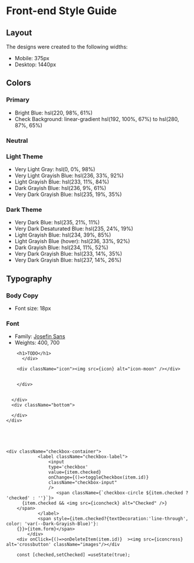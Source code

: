 # Front-end Style Guide

## Layout

The designs were created to the following widths:

- Mobile: 375px
- Desktop: 1440px

## Colors

### Primary

- Bright Blue: hsl(220, 98%, 61%)
- Check Background: linear-gradient hsl(192, 100%, 67%) to hsl(280, 87%, 65%)

### Neutral

### Light Theme

- Very Light Gray: hsl(0, 0%, 98%)
- Very Light Grayish Blue: hsl(236, 33%, 92%)
- Light Grayish Blue: hsl(233, 11%, 84%)
- Dark Grayish Blue: hsl(236, 9%, 61%)
- Very Dark Grayish Blue: hsl(235, 19%, 35%)

### Dark Theme

- Very Dark Blue: hsl(235, 21%, 11%)
- Very Dark Desaturated Blue: hsl(235, 24%, 19%)
- Light Grayish Blue: hsl(234, 39%, 85%)
- Light Grayish Blue (hover): hsl(236, 33%, 92%)
- Dark Grayish Blue: hsl(234, 11%, 52%)
- Very Dark Grayish Blue: hsl(233, 14%, 35%)
- Very Dark Grayish Blue: hsl(237, 14%, 26%)

## Typography

### Body Copy

- Font size: 18px

### Font

- Family: [Josefin Sans](https://fonts.google.com/specimen/Josefin+Sans)
- Weights: 400, 700

 <div className="container">
      <div className="top">
        <div className="header__top">
          <div className="left">

        <h1>TODO</h1>
          </div>

        <div className="icon"><img src={icon} alt="icon-moon" /></div>
        

        </div>
       
       
      </div>
      <div className="bottom">
        
      </div>
    </div>





    <div className="checkbox-container">
                <label className="checkbox-label">
                    <input
                    type='checkbox'
                    value={item.checked}
                    onChange={()=>toggleCheckbox(item.id)}
                    className="checkbox-input"
                    />
                       <span className={`checkbox-circle ${item.checked ? 'checked' : ''}`}>
          {item.checked && <img src={iconcheck} alt="Checked" />}
        </span>
                </label>
                <span style={item.checked?{textDecoration:'line-through', color: 'var(--Dark-Grayish-Blue)'}:
        {}}>{item.form}</span>
            </div>
        <div onClick={()=>onDeleteItem(item.id)}  ><img src={iconcross} alt='crossbutton' className="images"/></div

        const [checked,setChecked] =useState(true);